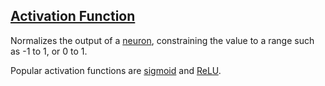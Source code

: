 ## [Activation Function](#activation-function)

Normalizes the output of a [neuron](#neuron), constraining the value to a range such as -1 to 1, or 0 to 1.

Popular activation functions are [sigmoid](#sigmoid) and [ReLU](#relu).
